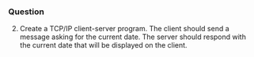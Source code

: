 ### Question
2. Create a TCP/IP client-server program. The client should send a message asking for the current date. The server should respond with the current date that will be displayed on the client.
